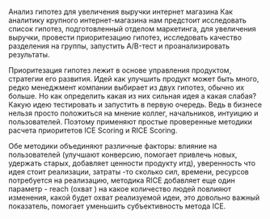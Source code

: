 Анализ гипотез для увеличения выручки интернет магазина
Как аналитику крупного интернет-магазина нам предстоит исследовать список гипотез, подготовленный отделом маркетинга, для увеличения выручки, провести приоритезацию гипотез, исследовать качество разделения на группы, запустить A/B-тест и проанализировать результаты.

Приоритезация гипотез лежит в основе управления продуктом, стратегии его развития. Идей как улучшить продукт может быть много, редко менеджмент компании выбирает из двух гипотез, обычно их больше. Но как определить какая из них сильная идея а какая слабая? Какую идею тестировать и запустить в первую очередь. Ведь в бизнесе нельзя просто положиться на мнение коллег, начальников, интуицию и пользователей. Поэтому применяют простые проверенные методики расчета приоритетов ICE Scoring и RICE Scoring.

Обе методики объединяют различные факторы: влияние на пользователей (улучшают конверсию, помогает привлечь новых, удержать старых, добавляет ценности продукту итд), уверенность что идея стоит реализации, затраты -то сколько сил, времени, ресурсов потребуется на реализацию, методика RICE добавляет еще один параметр - reach (охват ) на какое количество людей повлияют изменения, какой будет охват реализуемой идеи, это довольно важный показатель, помогает уменьшить субъективность метода ICE.
